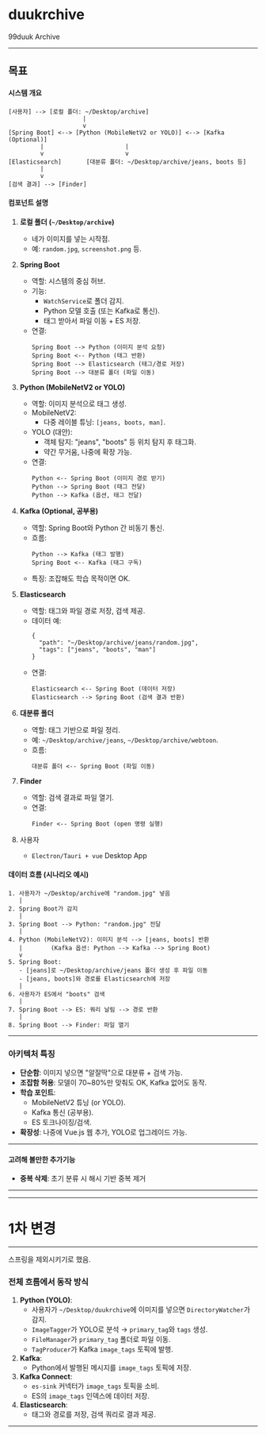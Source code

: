 # duukrchive
99duuk Archive

---
## 목표

#### 시스템 개요
```
[사용자] --> [로컬 폴더: ~/Desktop/archive]
                     |
                     v
[Spring Boot] <--> [Python (MobileNetV2 or YOLO)] <--> [Kafka (Optional)]
         |                       |
         v                       v
[Elasticsearch]       [대분류 폴더: ~/Desktop/archive/jeans, boots 등]
         |
         v
[검색 결과] --> [Finder]
```

#### 컴포넌트 설명
1. **로컬 폴더 (`~/Desktop/archive`)**
   - 네가 이미지를 넣는 시작점.
   - 예: `random.jpg`, `screenshot.png` 등.

2. **Spring Boot**
   - 역할: 시스템의 중심 허브.
   - 기능:
     - `WatchService`로 폴더 감지.
     - Python 모델 호출 (또는 Kafka로 통신).
     - 태그 받아서 파일 이동 + ES 저장.
   - 연결:
     ```
     Spring Boot --> Python (이미지 분석 요청)
     Spring Boot <-- Python (태그 반환)
     Spring Boot --> Elasticsearch (태그/경로 저장)
     Spring Boot --> 대분류 폴더 (파일 이동)
     ```

3. **Python (MobileNetV2 or YOLO)**
   - 역할: 이미지 분석으로 태그 생성.
   - MobileNetV2:
     - 다중 레이블 튜닝: `[jeans, boots, man]`.
   - YOLO (대안):
     - 객체 탐지: "jeans", "boots" 등 위치 탐지 후 태그화.
     - 약간 무거움, 나중에 확장 가능.
   - 연결:
     ```
     Python <-- Spring Boot (이미지 경로 받기)
     Python --> Spring Boot (태그 전달)
     Python --> Kafka (옵션, 태그 전달)
     ```

4. **Kafka (Optional, 공부용)**
   - 역할: Spring Boot와 Python 간 비동기 통신.
   - 흐름:
     ```
     Python --> Kafka (태그 발행)
     Spring Boot <-- Kafka (태그 구독)
     ```
   - 특징: 조잡해도 학습 목적이면 OK.

5. **Elasticsearch**
   - 역할: 태그와 파일 경로 저장, 검색 제공.
   - 데이터 예:
     ```
     {
       "path": "~/Desktop/archive/jeans/random.jpg",
       "tags": ["jeans", "boots", "man"]
     }
     ```
   - 연결:
     ```
     Elasticsearch <-- Spring Boot (데이터 저장)
     Elasticsearch --> Spring Boot (검색 결과 반환)
     ```

6. **대분류 폴더**
   - 역할: 태그 기반으로 파일 정리.
   - 예: `~/Desktop/archive/jeans`, `~/Desktop/archive/webtoon`.
   - 흐름:
     ```
     대분류 폴더 <-- Spring Boot (파일 이동)
     ```

7. **Finder**
   - 역할: 검색 결과로 파일 열기.
   - 연결:
     ```
     Finder <-- Spring Boot (open 명령 실행)
     ```

8. 사용자
    - `Electron/Tauri + vue` Desktop App 

#### 데이터 흐름 (시나리오 예시)
```
1. 사용자가 ~/Desktop/archive에 "random.jpg" 넣음
   |
2. Spring Boot가 감지
   |
3. Spring Boot --> Python: "random.jpg" 전달
   |
4. Python (MobileNetV2): 이미지 분석 --> [jeans, boots] 반환
   |        (Kafka 옵션: Python --> Kafka --> Spring Boot)
   v
5. Spring Boot:
   - [jeans]로 ~/Desktop/archive/jeans 폴더 생성 후 파일 이동
   - [jeans, boots]와 경로를 Elasticsearch에 저장
   |
6. 사용자가 ES에서 "boots" 검색
   |
7. Spring Boot --> ES: 쿼리 날림 --> 경로 반환
   |
8. Spring Boot --> Finder: 파일 열기
```

---

### 아키텍처 특징
- **단순함**: 이미지 넣으면 "알잘딱"으로 대분류 + 검색 가능.
- **조잡함 허용**: 모델이 70~80%만 맞춰도 OK, Kafka 없어도 동작.
- **학습 포인트**:
  - MobileNetV2 튜닝 (or YOLO).
  - Kafka 통신 (공부용).
  - ES 토크나이징/검색.
- **확장성**: 나중에 Vue.js 웹 추가, YOLO로 업그레이드 가능.

---

#### 고려해 볼만한 추가기능
- **중복 삭제**: 초기 분류 시 해시 기반 중복 제거


---

---


#  1차 변경
---
스프링을 제외시키기로 했음.


### 전체 흐름에서 동작 방식
1. **Python (YOLO)**:
   - 사용자가 `~/Desktop/duukrchive`에 이미지를 넣으면 `DirectoryWatcher`가 감지.
   - `ImageTagger`가 YOLO로 분석 → `primary_tag`와 `tags` 생성.
   - `FileManager`가 `primary_tag` 폴더로 파일 이동.
   - `TagProducer`가 Kafka `image_tags` 토픽에 발행.
2. **Kafka**:
   - Python에서 발행된 메시지를 `image_tags` 토픽에 저장.
3. **Kafka Connect**:
   - `es-sink` 커넥터가 `image_tags` 토픽을 소비.
   - ES의 `image_tags` 인덱스에 데이터 저장.
4. **Elasticsearch**:
   - 태그와 경로를 저장, 검색 쿼리로 결과 제공.

---
